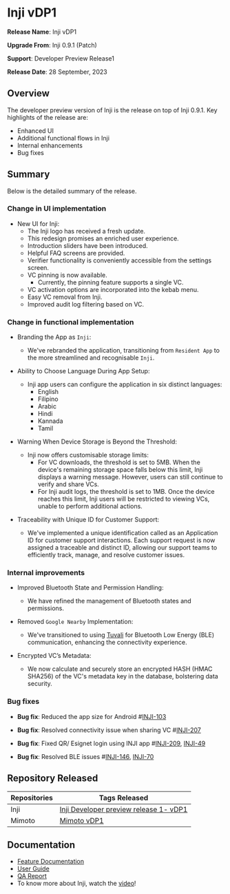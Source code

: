 # Inji vDP1

**Release Name**: Inji vDP1

**Upgrade From**: Inji 0.9.1 (Patch)

**Support**: Developer Preview Release1

**Release Date**: 28 September, 2023

## Overview

The developer preview version of Inji is the release on top of Inji 0.9.1. Key highlights of the release are:

 * Enhanced UI
 * Additional functional flows in Inji
 * Internal enhancements
 * Bug fixes

## Summary

Below is the detailed summary of the release.

### Change in UI implementation

* New UI for Inji:
  * The Inji logo has received a fresh update.
  * This redesign promises an enriched user experience.
  * Introduction sliders have been introduced. 
  * Helpful FAQ screens are provided.
  * Verifier functionality is conveniently accessible from the settings screen. 
  * VC pinning is now available. 
    * Currently, the pinning feature supports a single VC.
  * VC activation options are incorporated into the kebab menu. 
  * Easy VC removal from Inji. 
  * Improved audit log filtering based on VC. 
  
### Change in functional implementation

* Branding the App as `Inji`:
  * We've rebranded the application, transitioning from `Resident App` to the more streamlined and recognisable `Inji`.

* Ability to Choose Language During App Setup:
  * Inji app users can configure the application in six distinct languages:
      * English
      * Filipino
      * Arabic
      * Hindi
      * Kannada
      * Tamil

* Warning When Device Storage is Beyond the Threshold:
  * Inji now offers customisable storage limits:
    * For VC downloads, the threshold is set to 5MB. When the device's remaining storage space falls below this limit, Inji displays a warning message. However, users can still continue to verify and share VCs.
    * For Inji audit logs, the threshold is set to 1MB. Once the device reaches this limit, Inji users will be restricted to viewing VCs, unable to perform additional actions.

* Traceability with Unique ID for Customer Support:
  * We've implemented a unique identification called as an Application ID for customer support interactions. Each 
    support request is now assigned a traceable and distinct ID, allowing our support teams to efficiently track, manage, and resolve customer issues.
   
### Internal improvements

* Improved Bluetooth State and Permission Handling:
  * We have refined the management of Bluetooth states and permissions.

* Removed `Google Nearby` Implementation:
    * We've transitioned to using [Tuvali](https://docs.mosip.io/inji/tuvali) for Bluetooth Low Energy (BLE) communication, enhancing the connectivity experience.

* Encrypted VC’s Metadata:
  * We now calculate and securely store an encrypted HASH (HMAC SHA256) of the VC's metadata key in the database, bolstering data security.
    
### Bug fixes

* **Bug fix**: Reduced the app size for Android  #[INJI-103](https://mosip.atlassian.net/browse/INJI-103)

* **Bug fix**: Resolved connectivity issue when sharing VC  #[INJI-207](https://mosip.atlassian.net/browse/INJI-207)

* **Bug fix**: Fixed QR/ Esignet login using INJI app #[INJI-209](https://mosip.atlassian.net/browse/INJI-209), [INJI-49](https://mosip.atlassian.net/browse/INJI-209)

* **Bug fix**: Resolved BLE issues #[INJI-146](https://mosip.atlassian.net/browse/INJI-146), [INJI-70](https://mosip.atlassian.net/browse/INJI-70)

## Repository Released

| **Repositories**            | **Tags Released**                                                              |
| --------------------------- | ------------------------------------------------------------------------------ |
| Inji                    | [Inji Developer preview release 1- vDP1](https://github.com/mosip/inji/releases/tag/vDP1) |
| Mimoto         | [Mimoto vDP1](https://github.com/mosip/mimoto/releases/tag/vDP1) |


## Documentation

* [Feature Documentation](./)
* [User Guide](https://docs.mosip.io/1.2.0/modules/inji-user-guide)
* [QA Report](https://github.com/mosip/test-management/tree/master/inji/Inji%20VDP1)
* To know more about Inji, watch the [video](https://www.youtube.com/watch?v=9Z1WuTd8q0M)!


